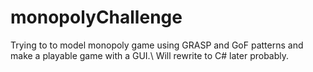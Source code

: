 # monopolyChallenge
Trying to to model monopoly game using GRASP and GoF patterns and make a playable game with a GUI.\ 
Will rewrite to C# later probably.
